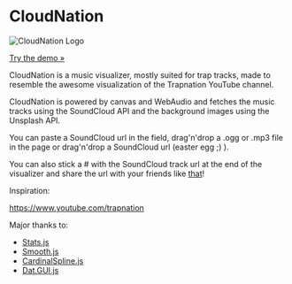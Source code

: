 # CloudNation

![CloudNation Logo](https://raw.githubusercontent.com/stelabouras/cloudnation/master/cloudnation.png)

[Try the demo &raquo;](https://stelabouras.github.io/cloudnation/)

CloudNation is a music visualizer, mostly suited for trap tracks, made to resemble the awesome visualization of the Trapnation YouTube channel.

CloudNation is powered by canvas and WebAudio and fetches the music tracks using the SoundCloud API and the background images using the Unsplash API.

You can paste a SoundCloud url in the field, drag'n'drop a .ogg or .mp3 file in the page or drag'n'drop a SoundCloud url (easter egg ;) ).

You can also stick a # with the SoundCloud track url at the end of the visualizer and share the url with your friends like [that](https://stelabouras.github.io/cloudnation/#https://soundcloud.com/alltrapnation/5-am)!

Inspiration:

https://www.youtube.com/trapnation

Major thanks to:

* [Stats.js](https://github.com/mrdoob/stats.js/)
* [Smooth.js](https://github.com/osuushi/Smooth.js/)
* [CardinalSpline.js](https://github.com/epistemex/cardinal-spline-js)
* [Dat.GUI.js](https://github.com/dataarts/dat.gui)
